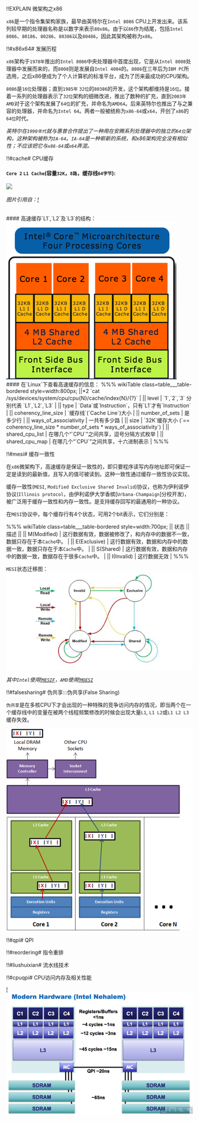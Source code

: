 !!EXPLAIN
微架构之x86

`x86`是一个指令集架构家族，最早由英特尔在`Intel 8086` CPU上开发出来。该系列较早期的处理器名称是以数字来表示`80x86`。由于以`86`作为结尾，包括`Intel 8086`、`80186`、`80286`、`80386`以及`80486`，因此其架构被称为`x86`。


!!#x86x64# 发展历程

`x86`架构于`1978年`推出的`Intel 8086`中央处理器中首度出现，它是从`Intel 8008`处理器中发展而来的，而`8008`则是发展自`Intel 4004`的。`8086`在三年后为`IBM PC`所选用，之后x86便成为了个人计算机的标准平台，成为了历来最成功的CPU架构。

`8086`是`16位`处理器；直到`1985年` `32位`的`80386`的开发，这个架构都维持是`16位`。接着一系列的处理器表示了`32位`架构的细微改进，推出了数种的扩充，直到`2003年` `AMD`对于这个架构发展了`64位`的扩充，并命名为`AMD64`。后来英特尔也推出了与之兼容的处理器，并命名为`Intel 64`。两者一般被统称为`x86-64`或`x64`，开创了`x86`的`64位`时代。

_英特尔在`1990年代`就与惠普合作提出了一种用在安腾系列处理器中的独立的`64位`架构，这种架构被称为`IA-64`。`IA-64`是一种崭新的系统，和x86架构完全没有相似性；不应该把它与`x86-64`或`x64`弄混。_


!!#cache# CPU缓存

#### `Core 2` `L1 Cache`(容量`32K`，`8路`，缓存线`64字节`):
<img src="/java.memory.model/x86/core2_l1_cache.png"/>

_图片引用自：[!](http://duartes.org/gustavo/blog/post/intel-cpu-caches)_

<br>
#### 高速缓存`L1`,`L2`及`L3`的结构：

<img src="intel_4_core.png"/>

<br>
#### 在`Linux`下查看高速缓存的信息：
%%% wikiTable class=table___table-bordered style=width:800px;
||*2 `cat /sys/devices/system/cpu/cpu{N}/cache/index{N}/{?}` |
|| level | `1`,`2`,`3` 分别代表 `L1`,`L2`,`L3` |
|| type | `Data`或`Instruction`，只有`L1`才有`Instruction` |
|| coherency_line_size | `缓存线`(`Cache Line`)大小 |
|| number_of_sets | 是多少行 |
|| ways_of_associativity | 一共有多少路 |
|| size | `32K`缓存大小 (`== coherency_line_size * number_of_sets * ways_of_associativity`) |
|| shared_cpu_list | 在哪几个“`CPU`”之间共享，逗号分隔方式枚举 |
|| shared_cpu_map | 在哪几个“`CPU`”之间共享，十六进制表示 |
%%%


!!#mesi# 缓存一致性

在`x86`微架构下，高速缓存是保证一致性的，即只要程序读写内存地址即可保证一定是读到的最新值，且写入的值可被读到。这种一致性通过缓存一致性协议实现。

缓存一致性(`MESI`, `Modified Exclusive Shared Invalid`)协议，也称为伊利诺伊协议(`Illinois protocol`，由伊利诺伊大学香槟[`Urbana-Champaign`]分校开发)，被广泛用于缓存一致性和内存一致性。是支持缓存回写的最通用的一种协议。

在`MESI`协议中，每个缓存行有4个状态，可用2个bit表示，它们分别是：

%%% wikiTable class=table___table-bordered style=width:700px;
|| 状态 || 描述 ||
|| M(Modified) | 这行数据有效，数据被修改了，和内存中的数据不一致，数据只存在于本`Cache`中。 |
|| E(Exclusive) | 这行数据有效，数据和内存中的数据一致，数据只存在于本`Cache`中。 |
|| S(Shared) | 这行数据有效，数据和内存中的数据一致，数据存在于很多`Cache`中。 |
|| I(Invalid) | 这行数据无效 |
%%%

`MESI`状态迁移图：
<img src="mesi.jpg"/>

_其中`Intel`使用[!`MESIF`](http://en.wikipedia.org/wiki/MESIF_protocol)，`AMD`使用[!`MOESI`](http://en.wikipedia.org/wiki/MOESI_protocol)_


!!#falsesharing# 伪共享:::伪共享(False Sharing)

`伪共享`是在多核CPU下才会出现的一种特殊的竞争访问内存的情况，即当两个在一个缓存线中的变量在被两个线程频繁修改的时候会出现大量`L1`, `L1 L2`或`L1 L2 L3`缓存失效。

<img src="false_sharing.png"/>


!!#qpi# QPI



!!#reordering# 指令重排



!!#liushuixian# 流水线技术


!!#cpuqpi# CPU访问内存及相关性能

[!<img src="intel_nehalem_800x800.png"/>](intel_nehalem.png)


